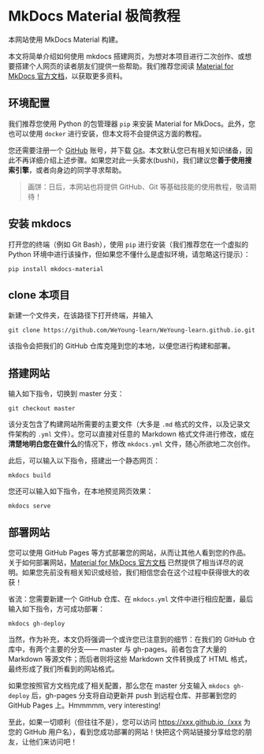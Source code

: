 # MkDocs Material 极简教程

本网站使用 MkDocs Material 构建。

本文将简单介绍如何使用 mkdocs 搭建网页，为想对本项目进行二次创作、或想要搭建个人网页的读者朋友们提供一些帮助。我们推荐您阅读 [Material for MkDocs 官方文档](https://squidfunk.github.io/mkdocs-material/getting-started/)，以获取更多资料。

## 环境配置

我们推荐您使用 Python 的包管理器 `pip` 来安装 Material for MkDocs。此外，您也可以使用 `docker` 进行安装，但本文将不会提供这方面的教程。

您还需要注册一个 [GitHub](https://github.com/) 账号，并下载 [Git](https://git-scm.com/downloads)。本文默认您已有相关知识储备，因此不再详细介绍上述步骤。如果您对此一头雾水(bushi)，我们建议您**善于使用搜索引擎**，或者向身边的同学寻求帮助。

> 画饼：日后，本网站也将提供 GitHub、Git 等基础技能的使用教程，敬请期待！

## 安装 mkdocs

打开您的终端（例如 Git Bash），使用 `pip` 进行安装（我们推荐您在一个虚拟的 Python 环境中进行该操作，但如果您不懂什么是虚拟环境，请忽略这行提示）：
```
pip install mkdocs-material
```

## clone 本项目

新建一个文件夹，在该路径下打开终端，并输入
```
git clone https://github.com/WeYoung-learn/WeYoung-learn.github.io.git
```
该指令会把我们的 GitHub 仓库克隆到您的本地，以便您进行构建和部署。

## 搭建网站

输入如下指令，切换到 master 分支：
```
git checkout master
```

该分支包含了构建网站所需要的主要文件（大多是 `.md` 格式的文件，以及记录文件架构的 `.yml` 文件）。您可以直接对任意的 Markdown 格式文件进行修改，或在**清楚地明白您在做什么**的情况下，修改 `mkdocs.yml` 文件，随心所欲地二次创作。

此后，可以输入以下指令，搭建出一个静态网页：
```
mkdocs build
```
您还可以输入如下指令，在本地预览网页效果：
```
mkdocs serve
```

## 部署网站
您可以使用 GitHub Pages 等方式部署您的网站，从而让其他人看到您的作品。关于如何部署网站，[Material for MkDocs 官方文档](https://squidfunk.github.io/mkdocs-material/publishing-your-site/) 已然提供了相当详尽的说明。如果您先前没有相关知识或经验，我们相信您会在这个过程中获得很大的收获！

省流：您需要新建一个 GitHub 仓库、在 `mkdocs.yml` 文件中进行相应配置，最后输入如下指令，方可成功部署：
```
mkdocs gh-deploy
```

当然，作为补充，本文仍将强调一个或许您已注意到的细节：在我们的 GitHub 仓库中，有两个主要的分支—— master 与 gh-pages。前者包含了大量的 Markdown 等源文件；而后者则将这些 Markdown 文件转换成了 HTML 格式，最终形成了我们所看到的网站格式。

如果您按照官方文档完成了相关配置，那么您在 master 分支输入 `mkdocs gh-deploy` 后，gh-pages 分支将自动更新并 push 到远程仓库、并部署到您的 GitHub Pages 上。Hmmmmm, very interesting!

至此，如果一切顺利（但往往不是），您可以访问 https://xxx.github.io（xxx 为您的 GitHub 用户名），看到您成功部署的网站！快把这个网站链接分享给您的朋友，让他们来访问吧！